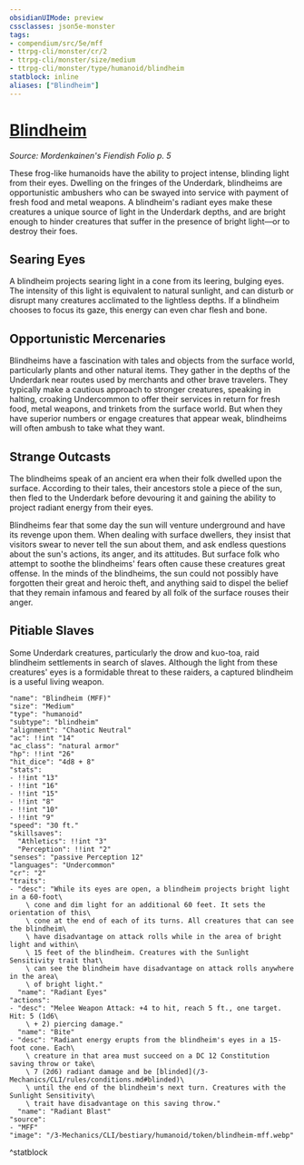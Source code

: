 ```yaml
---
obsidianUIMode: preview
cssclasses: json5e-monster
tags:
- compendium/src/5e/mff
- ttrpg-cli/monster/cr/2
- ttrpg-cli/monster/size/medium
- ttrpg-cli/monster/type/humanoid/blindheim
statblock: inline
aliases: ["Blindheim"]
---
```

# [Blindheim](3-Mechanics\CLI\bestiary\humanoid/blindheim-mff.md)
*Source: Mordenkainen's Fiendish Folio p. 5*  

These frog-like humanoids have the ability to project intense, blinding light from their eyes. Dwelling on the fringes of the Underdark, blindheims are opportunistic ambushers who can be swayed into service with payment of fresh food and metal weapons. A blindheim's radiant eyes make these creatures a unique source of light in the Underdark depths, and are bright enough to hinder creatures that suffer in the presence of bright light—or to destroy their foes.

## Searing Eyes

A blindheim projects searing light in a cone from its leering, bulging eyes. The intensity of this light is equivalent to natural sunlight, and can disturb or disrupt many creatures acclimated to the lightless depths. If a blindheim chooses to focus its gaze, this energy can even char flesh and bone.

## Opportunistic Mercenaries

Blindheims have a fascination with tales and objects from the surface world, particularly plants and other natural items. They gather in the depths of the Underdark near routes used by merchants and other brave travelers. They typically make a cautious approach to stronger creatures, speaking in halting, croaking Undercommon to offer their services in return for fresh food, metal weapons, and trinkets from the surface world. But when they have superior numbers or engage creatures that appear weak, blindheims will often ambush to take what they want.

## Strange Outcasts

The blindheims speak of an ancient era when their folk dwelled upon the surface. According to their tales, their ancestors stole a piece of the sun, then fled to the Underdark before devouring it and gaining the ability to project radiant energy from their eyes.

Blindheims fear that some day the sun will venture underground and have its revenge upon them. When dealing with surface dwellers, they insist that visitors swear to never tell the sun about them, and ask endless questions about the sun's actions, its anger, and its attitudes. But surface folk who attempt to soothe the blindheims' fears often cause these creatures great offense. In the minds of the blindheims, the sun could not possibly have forgotten their great and heroic theft, and anything said to dispel the belief that they remain infamous and feared by all folk of the surface rouses their anger.

## Pitiable Slaves

Some Underdark creatures, particularly the drow and kuo-toa, raid blindheim settlements in search of slaves. Although the light from these creatures' eyes is a formidable threat to these raiders, a captured blindheim is a useful living weapon.

```statblock
"name": "Blindheim (MFF)"
"size": "Medium"
"type": "humanoid"
"subtype": "blindheim"
"alignment": "Chaotic Neutral"
"ac": !!int "14"
"ac_class": "natural armor"
"hp": !!int "26"
"hit_dice": "4d8 + 8"
"stats":
- !!int "13"
- !!int "16"
- !!int "15"
- !!int "8"
- !!int "10"
- !!int "9"
"speed": "30 ft."
"skillsaves":
  "Athletics": !!int "3"
  "Perception": !!int "2"
"senses": "passive Perception 12"
"languages": "Undercommon"
"cr": "2"
"traits":
- "desc": "While its eyes are open, a blindheim projects bright light in a 60-foot\
    \ cone and dim light for an additional 60 feet. It sets the orientation of this\
    \ cone at the end of each of its turns. All creatures that can see the blindheim\
    \ have disadvantage on attack rolls while in the area of bright light and within\
    \ 15 feet of the blindheim. Creatures with the Sunlight Sensitivity trait that\
    \ can see the blindheim have disadvantage on attack rolls anywhere in the area\
    \ of bright light."
  "name": "Radiant Eyes"
"actions":
- "desc": "Melee Weapon Attack: +4 to hit, reach 5 ft., one target. Hit: 5 (1d6\
    \ + 2) piercing damage."
  "name": "Bite"
- "desc": "Radiant energy erupts from the blindheim's eyes in a 15-foot cone. Each\
    \ creature in that area must succeed on a DC 12 Constitution saving throw or take\
    \ 7 (2d6) radiant damage and be [blinded](/3-Mechanics/CLI/rules/conditions.md#blinded)\
    \ until the end of the blindheim's next turn. Creatures with the Sunlight Sensitivity\
    \ trait have disadvantage on this saving throw."
  "name": "Radiant Blast"
"source":
- "MFF"
"image": "/3-Mechanics/CLI/bestiary/humanoid/token/blindheim-mff.webp"
```
^statblock
